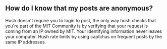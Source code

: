 ## How do I know that my posts are anonymous?

Hush doesn't require you to login to post, the only way hush checks that you're part of the MIT Community is by verifying that your request is coming from an IP owned by MIT. Your identifying information never leaves your computer. Hush rate limits by using captchas on frequent posts by the same IP addresses.